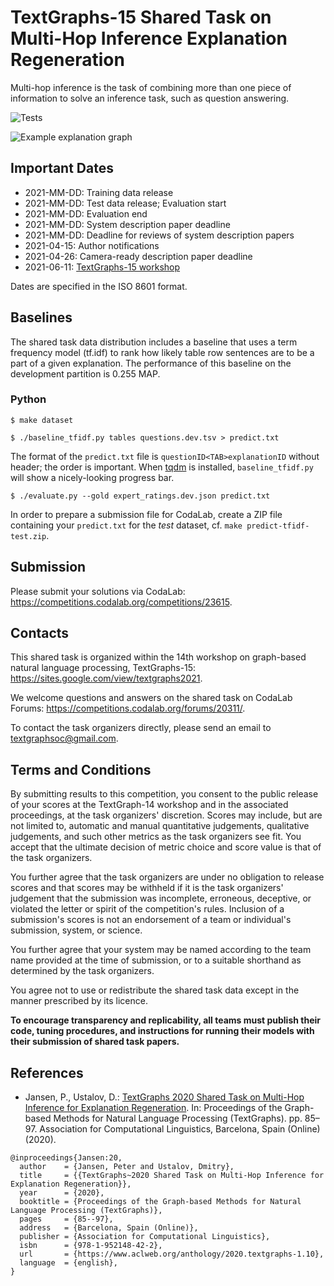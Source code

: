 TextGraphs-15 Shared Task on Multi-Hop Inference Explanation Regeneration
=========================================================================

Multi-hop inference is the task of combining more than one piece of information to solve an inference task, such as question answering.

![Tests](https://github.com/cognitiveailab/tg2021task/workflows/Tests/badge.svg?branch=main)

![Example explanation graph](images/example-girl-eating-apple.jpg)

## Important Dates

* 2021-MM-DD: Training data release
* 2021-MM-DD: Test data release; Evaluation start
* 2021-MM-DD: Evaluation end
* 2021-MM-DD: System description paper deadline
* 2021-MM-DD: Deadline for reviews of system description papers
* 2021-04-15: Author notifications
* 2021-04-26: Camera-ready description paper deadline
* 2021-06-11: [TextGraphs-15 workshop](https://sites.google.com/view/textgraphs2021)

Dates are specified in the ISO&nbsp;8601 format.

## Baselines

The shared task data distribution includes a baseline that uses a term frequency model (tf.idf) to rank how likely table row sentences are to be a part of a given explanation. The performance of this baseline on the development partition is 0.255 MAP.

### Python

```shell
$ make dataset
```

```shell
$ ./baseline_tfidf.py tables questions.dev.tsv > predict.txt
```

The format of the `predict.txt` file is `questionID<TAB>explanationID` without header; the order is important. When [tqdm](https://github.com/tqdm/tqdm) is installed, `baseline_tfidf.py` will show a nicely-looking progress bar.

```shell
$ ./evaluate.py --gold expert_ratings.dev.json predict.txt
```

In order to prepare a submission file for CodaLab, create a ZIP file containing your `predict.txt` for the *test* dataset, cf. `make predict-tfidf-test.zip`.

## Submission

Please submit your solutions via CodaLab: <https://competitions.codalab.org/competitions/23615>.

## Contacts

This shared task is organized within the 14th workshop on graph-based natural language processing, TextGraphs-15: <https://sites.google.com/view/textgraphs2021>.

We welcome questions and answers on the shared task on CodaLab Forums: <https://competitions.codalab.org/forums/20311/>.

To contact the task organizers directly, please send an email to [textgraphsoc@gmail.com](mailto:textgraphsoc@gmail.com).

## Terms and Conditions

By submitting results to this competition, you consent to the public release of your scores at the TextGraph-14 workshop and in the associated proceedings, at the task organizers' discretion. Scores may include, but are not limited to, automatic and manual quantitative judgements, qualitative judgements, and such other metrics as the task organizers see fit. You accept that the ultimate decision of metric choice and score value is that of the task organizers.

You further agree that the task organizers are under no obligation to release scores and that scores may be withheld if it is the task organizers' judgement that the submission was incomplete, erroneous, deceptive, or violated the letter or spirit of the competition's rules. Inclusion of a submission's scores is not an endorsement of a team or individual's submission, system, or science.

You further agree that your system may be named according to the team name provided at the time of submission, or to a suitable shorthand as determined by the task organizers.

You agree not to use or redistribute the shared task data except in the manner prescribed by its licence.

**To encourage transparency and replicability, all teams must publish their code, tuning procedures, and instructions for running their models with their submission of shared task papers.**

## References

* Jansen, P., Ustalov, D.: [TextGraphs 2020 Shared Task on Multi-Hop Inference for Explanation Regeneration](https://www.aclweb.org/anthology/2020.textgraphs-1.10). In: Proceedings of the Graph-based Methods for Natural Language Processing (TextGraphs). pp. 85&ndash;97. Association for Computational Linguistics, Barcelona, Spain (Online) (2020).

```
@inproceedings{Jansen:20,
  author    = {Jansen, Peter and Ustalov, Dmitry},
  title     = {{TextGraphs~2020 Shared Task on Multi-Hop Inference for Explanation Regeneration}},
  year      = {2020},
  booktitle = {Proceedings of the Graph-based Methods for Natural Language Processing (TextGraphs)},
  pages     = {85--97},
  address   = {Barcelona, Spain (Online)},
  publisher = {Association for Computational Linguistics},
  isbn      = {978-1-952148-42-2},
  url       = {https://www.aclweb.org/anthology/2020.textgraphs-1.10},
  language  = {english},
}
```
